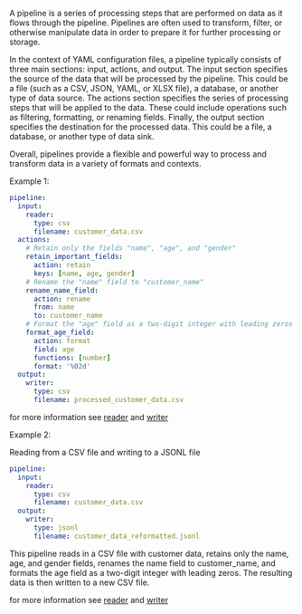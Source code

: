 A pipeline is a series of processing steps that are performed on data as it flows through the pipeline. Pipelines are often used to transform, filter, or otherwise manipulate data in order to prepare it for further processing or storage.

In the context of YAML configuration files, a pipeline typically consists of three main sections: input, actions, and output. The input section specifies the source of the data that will be processed by the pipeline. This could be a file (such as a CSV, JSON, YAML, or XLSX file), a database, or another type of data source. The actions section specifies the series of processing steps that will be applied to the data. These could include operations such as filtering, formatting, or renaming fields. Finally, the output section specifies the destination for the processed data. This could be a file, a database, or another type of data sink.

Overall, pipelines provide a flexible and powerful way to process and transform data in a variety of formats and contexts.

Example 1:

```yaml
pipeline:
  input:
    reader:
      type: csv
      filename: customer_data.csv
  actions:
    # Retain only the fields "name", "age", and "gender"
    retain_important_fields:
      action: retain
      keys: [name, age, gender]
    # Rename the "name" field to "customer_name"
    rename_name_field:
      action: rename
      from: name
      to: customer_name
    # Format the "age" field as a two-digit integer with leading zeros
    format_age_field:
      action: format
      field: age
      functions: [number]
      format: '%02d'
  output:
    writer:
      type: csv
      filename: processed_customer_data.csv
```

for more information see [reader](../data_source/read.md) and [writer](../data_source/write.md)

Example 2:

Reading from a CSV file and writing to a JSONL file

```yaml
pipeline:
  input:
    reader:
      type: csv
      filename: customer_data.csv
  output:
    writer:
      type: jsonl
      filename: customer_data_reformatted.jsonl
```

This pipeline reads in a CSV file with customer data, retains only the name, age, and gender fields, renames the name field to customer_name, and formats the age field as a two-digit integer with leading zeros. The resulting data is then written to a new CSV file.

for more information see [reader](../data_source/read.md) and [writer](../data_source/write.md)
